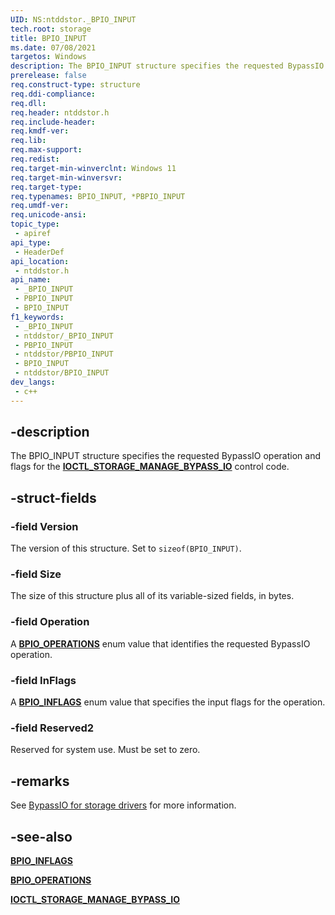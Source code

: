 ```yaml
---
UID: NS:ntddstor._BPIO_INPUT
tech.root: storage
title: BPIO_INPUT
ms.date: 07/08/2021
targetos: Windows
description: The BPIO_INPUT structure specifies the requested BypassIO operation and flags for the IOCTL_STORAGE_MANAGE_BYPASS_IO control code.
prerelease: false
req.construct-type: structure
req.ddi-compliance: 
req.dll: 
req.header: ntddstor.h
req.include-header: 
req.kmdf-ver: 
req.lib: 
req.max-support: 
req.redist: 
req.target-min-winverclnt: Windows 11
req.target-min-winversvr: 
req.target-type: 
req.typenames: BPIO_INPUT, *PBPIO_INPUT
req.umdf-ver: 
req.unicode-ansi: 
topic_type:
 - apiref
api_type:
 - HeaderDef
api_location:
 - ntddstor.h
api_name:
 - _BPIO_INPUT
 - PBPIO_INPUT
 - BPIO_INPUT
f1_keywords:
 - _BPIO_INPUT
 - ntddstor/_BPIO_INPUT
 - PBPIO_INPUT
 - ntddstor/PBPIO_INPUT
 - BPIO_INPUT
 - ntddstor/BPIO_INPUT
dev_langs:
 - c++
---
```


## -description

The BPIO_INPUT structure specifies the requested BypassIO operation and flags for the [**IOCTL_STORAGE_MANAGE_BYPASS_IO**](ni-ntddstor-ioctl_storage_manage_bypass_io.md) control code.

## -struct-fields

### -field Version

The version of this structure. Set to ```sizeof(BPIO_INPUT)```.

### -field Size

The size of this structure plus all of its variable-sized fields, in bytes.

### -field Operation

A [**BPIO_OPERATIONS**](ne-ntddstor-bpio_operations.md) enum value that identifies the requested BypassIO operation.

### -field InFlags

A [**BPIO_INFLAGS**](ne-ntddstor-bpio_inflags.md) enum value that specifies the input flags for the operation.

### -field Reserved2

Reserved for system use. Must be set to zero.

## -remarks

See [BypassIO for storage drivers](/windows-hardware/drivers/storage/stornvme-feature-support/bypassio) for more information.

## -see-also

[**BPIO_INFLAGS**](ne-ntddstor-bpio_inflags.md)

[**BPIO_OPERATIONS**](ne-ntddstor-bpio_operations.md)

[**IOCTL_STORAGE_MANAGE_BYPASS_IO**](../ntddstor/ni-ntddstor-ioctl_storage_manage_bypass_io.md)
